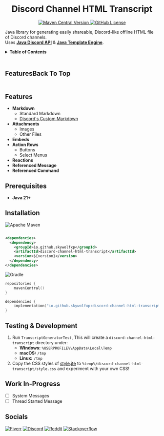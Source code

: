 <h1 align="center">Discord Channel HTML Transcript</h1>

<p align="center">
    <a href="https://central.sonatype.com/artifact/io.github.skywolfxp/discord-channel-html-transcript">
        <img
            alt="Maven Central Version"
            src="https://img.shields.io/maven-central/v/io.github.skywolfxp/discord-channel-html-transcript?style=for-the-badge&color=%2300c800"
        >
    </a>
    <a href="https://github.com/SkyWolfXP/discord-channel-html-transcript/blob/main/LICENSE">
        <img
            alt="GitHub License"
            src="https://img.shields.io/github/license/SkyWolfXP/discord-channel-html-transcript?style=for-the-badge&color=%2300c800"
        >
    </a>
</p>

Java library for generating easily shareable, Discord-like offline HTML file of Discord channels.\
Uses [**Java Discord API**](https://github.com/discord-jda/JDA) & [**Java Template Engine**](https://github.com/casid/jte/).

<details>
  <summary><strong>Table of Contents</strong></summary>
  <ol>
    <li><a href="#features">Features</a></li>
    <li><a href="#prerequisites">Prerequisites</a></li>
    <li><a href="#installation">Installation</a></li>
    <li><a href="#testing--development">Testing & Development</a></li>
    <li><a href="#socials">Socials</a></li>
  </ol>
</details>


<h2 style="display: flex;">
    <p>Features</p>
    <p align="right">Back To Top</p>
</h2>

## Features

- **Markdown**
    - Standard Markdown
    - [Discord's Custom Markdown](https://support.discord.com/hc/en-us/articles/210298617-Markdown-Text-101-Chat-Formatting-Bold-Italic-Underline)
- **Attachments**
    - Images
    - Other Files
- **Embeds**
- **Action Rows**
    - Buttons
    - Select Menus
- **Reactions**
- **Referenced Message**
- **Referenced Command**

## Prerequisites

- **Java 21+**

## Installation

![Apache Maven](https://img.shields.io/badge/Maven-C71A36?style=for-the-badge&logo=Apache+Maven&logoColor=FFFFFF)

```xml

<dependencies>
  <dependency>
    <groupId>io.github.skywolfxp</groupId>
    <artifactId>discord-channel-html-transcript</artifactId>
    <version>${version}</version>
  </dependency>
</dependencies>
```

![Gradle](https://img.shields.io/badge/Gradle-02303A?style=for-the-badge&logo=Gradle&logoColor=FFFFFF)

```kts
repositories {
    mavenCentral()
}

dependencies {
    implementation("io.github.skywolfxp:discord-channel-html-transcript:${version}")
}
```

## Testing & Development

1. Run `TranscriptGeneratorTest`, This will create a `discord-channel-html-transcript` directory under:
    - **Windows:** `%USERPROFILE%\AppData\Local\Temp`
    - **macOS:** `/tmp`
    - **Linux:** `/tmp`
2. Copy the CSS styles
   of [style.jte](https://github.com/SkyWolfXP/discord-channel-html-transcript/blob/main/src/main/resources/template/css/style.jte)
   to `%temp%/discord-channel-html-transcript/style.css` and experiment with your own CSS!

## Work In-Progress

- [ ] System Messages
- [ ] Thread Started Message

## Socials

[![Fiverr](https://img.shields.io/badge/%40SkyWolfXP-FFFFFF?style=flat-square&logo=fiverr&logoColor=FFFFFF&logoSize=auto&color=%231DBF73)](https://www.fiverr.com/skywolfxp) [![Discord](https://img.shields.io/badge/%40SkyWolfXP-FFFFFF?style=flat-square&logo=discord&logoColor=FFFFFF&color=%235865F2)](https://discord.com/users/545902760453996546) [![Reddit](https://img.shields.io/badge/u%2FSkyWolfXP-FFFFFF?style=flat-square&logo=reddit&logoColor=FFFFFF&color=%23FF4500)](https://reddit.com/user/skywolfxp) [![Stackoverflow](https://img.shields.io/badge/SkyWolfXP-FFFFFF?style=flat-square&logo=stackoverflow&logoColor=FFFFFF&color=%23F58025)](https://stackoverflow.com/users/16410630)